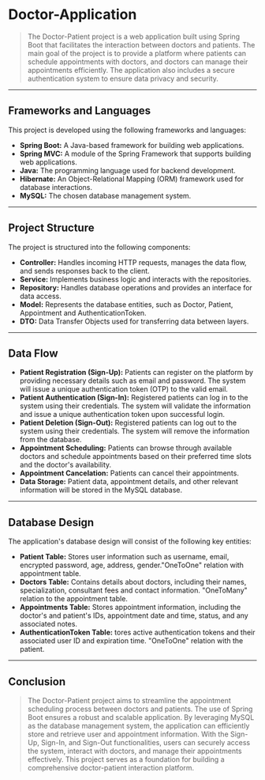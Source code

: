# Doctor-Application
>The Doctor-Patient project is a web application built using Spring Boot that facilitates the interaction between doctors and patients. The main goal of the project is to provide a platform where patients can schedule appointments with doctors, and doctors can manage their appointments efficiently. The application also includes a secure authentication system to ensure data privacy and security.
---
## Frameworks and Languages
This project is developed using the following frameworks and languages:

* **Spring Boot:** A Java-based framework for building web applications.
* **Spring MVC:** A module of the Spring Framework that supports building web applications.
* **Java:** The programming language used for backend development.
* **Hibernate:** An Object-Relational Mapping (ORM) framework used for database interactions.
* **MySQL:** The chosen database management system.
---
## Project Structure
The project is structured into the following components:

* **Controller:** Handles incoming HTTP requests, manages the data flow, and sends responses back to the client.
* **Service:** Implements business logic and interacts with the repositories.
* **Repository:** Handles database operations and provides an interface for data access.
* **Model:** Represents the database entities, such as Doctor, Patient, Appointment and AuthenticationToken.
* **DTO:** Data Transfer Objects used for transferring data between layers.
---
## Data Flow

* **Patient Registration (Sign-Up):** Patients can register on the platform by providing necessary details such as email and password. The system will issue a unique authentication token (OTP) to the valid email.
* **Patient Authentication (Sign-In):** Registered patients can log in to the system using their credentials. The system will validate the information and issue a unique authentication token upon successful login.
* **Patient Deletion (Sign-Out):** Registered patients can log out to the system using their credentials. The system will remove the information from the database.
* **Appointment Scheduling:** Patients can browse through available doctors and schedule appointments based on their preferred time slots and the doctor's availability.
* **Appointment Cancelation:** Patients can cancel their appointments.
* **Data Storage:** Patient data, appointment details, and other relevant information will be stored in the MySQL database.
---
## Database Design
The application's database design will consist of the following key entities:

* **Patient Table:** Stores user information such as username, email, encrypted password, age, address, gender."OneToOne" relation with appointment table.
* **Doctors Table:** Contains details about doctors, including their names, specialization, consultant fees and contact information. "OneToMany" relation to the appointment table.
* **Appointments Table:** Stores appointment information, including the doctor's and patient's IDs, appointment date and time, status, and any associated notes.
* **AuthenticationToken Table:** tores active authentication tokens and their associated user ID and expiration time. "OneToOne" relation with the patient.
---
## Conclusion
> The Doctor-Patient project aims to streamline the appointment scheduling process between doctors and patients. The use of Spring Boot ensures a robust and scalable application. By leveraging MySQL as the database management system, the application can efficiently store and retrieve user and appointment information. With the Sign-Up, Sign-In, and Sign-Out functionalities, users can securely access the system, interact with doctors, and manage their appointments effectively. This project serves as a foundation for building a comprehensive doctor-patient interaction platform.
